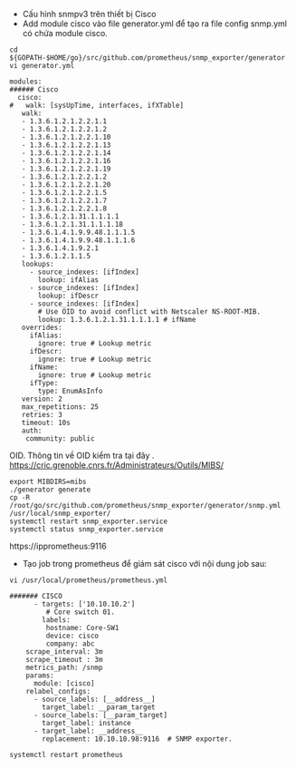 - Cấu hình snmpv3 trên thiết bị Cisco
- Add module cisco vào file generator.yml để tạo ra file config snmp.yml có chứa module cisco.
```
cd ${GOPATH-$HOME/go}/src/github.com/prometheus/snmp_exporter/generator
vi generator.yml
```
```
modules:
###### Cisco 
  cisco:
#   walk: [sysUpTime, interfaces, ifXTable]
   walk:
   - 1.3.6.1.2.1.2.2.1.1
   - 1.3.6.1.2.1.2.2.1.2
   - 1.3.6.1.2.1.2.2.1.10
   - 1.3.6.1.2.1.2.2.1.13
   - 1.3.6.1.2.1.2.2.1.14
   - 1.3.6.1.2.1.2.2.1.16
   - 1.3.6.1.2.1.2.2.1.19
   - 1.3.6.1.2.1.2.2.1.2
   - 1.3.6.1.2.1.2.2.1.20
   - 1.3.6.1.2.1.2.2.1.5
   - 1.3.6.1.2.1.2.2.1.7
   - 1.3.6.1.2.1.2.2.1.8
   - 1.3.6.1.2.1.31.1.1.1.1
   - 1.3.6.1.2.1.31.1.1.1.18
   - 1.3.6.1.4.1.9.9.48.1.1.1.5
   - 1.3.6.1.4.1.9.9.48.1.1.1.6
   - 1.3.6.1.4.1.9.2.1
   - 1.3.6.1.2.1.1.5
   lookups:
     - source_indexes: [ifIndex]
       lookup: ifAlias
     - source_indexes: [ifIndex]
       lookup: ifDescr
     - source_indexes: [ifIndex]
       # Use OID to avoid conflict with Netscaler NS-ROOT-MIB.
       lookup: 1.3.6.1.2.1.31.1.1.1.1 # ifName
   overrides:
     ifAlias:
       ignore: true # Lookup metric
     ifDescr:
       ignore: true # Lookup metric
     ifName:
       ignore: true # Lookup metric
     ifType:
       type: EnumAsInfo
   version: 2
   max_repetitions: 25
   retries: 3
   timeout: 10s
   auth:
    community: public
```
OID. Thông tin về OID kiểm tra tại đây . https://cric.grenoble.cnrs.fr/Administrateurs/Outils/MIBS/
```
export MIBDIRS=mibs
./generator generate
cp -R /root/go/src/github.com/prometheus/snmp_exporter/generator/snmp.yml /usr/local/snmp_exporter/
systemctl restart snmp_exporter.service
systemctl status snmp_exporter.service
```
https://ipprometheus:9116
- Tạo job trong prometheus để giám sát cisco với nội dung job sau:
```
vi /usr/local/prometheus/prometheus.yml
```
```
####### CISCO
      - targets: ['10.10.10.2']
         # Core switch 01.
        labels:                           
         hostname: Core-SW1
         device: cisco
         company: abc
    scrape_interval: 3m
    scrape_timeout : 3m
    metrics_path: /snmp
    params:
      module: [cisco]
    relabel_configs:
      - source_labels: [__address__]
        target_label: __param_target
      - source_labels: [__param_target]
        target_label: instance
      - target_label: __address__
        replacement: 10.10.10.98:9116  # SNMP exporter.
```
```
systemctl restart prometheus
```















